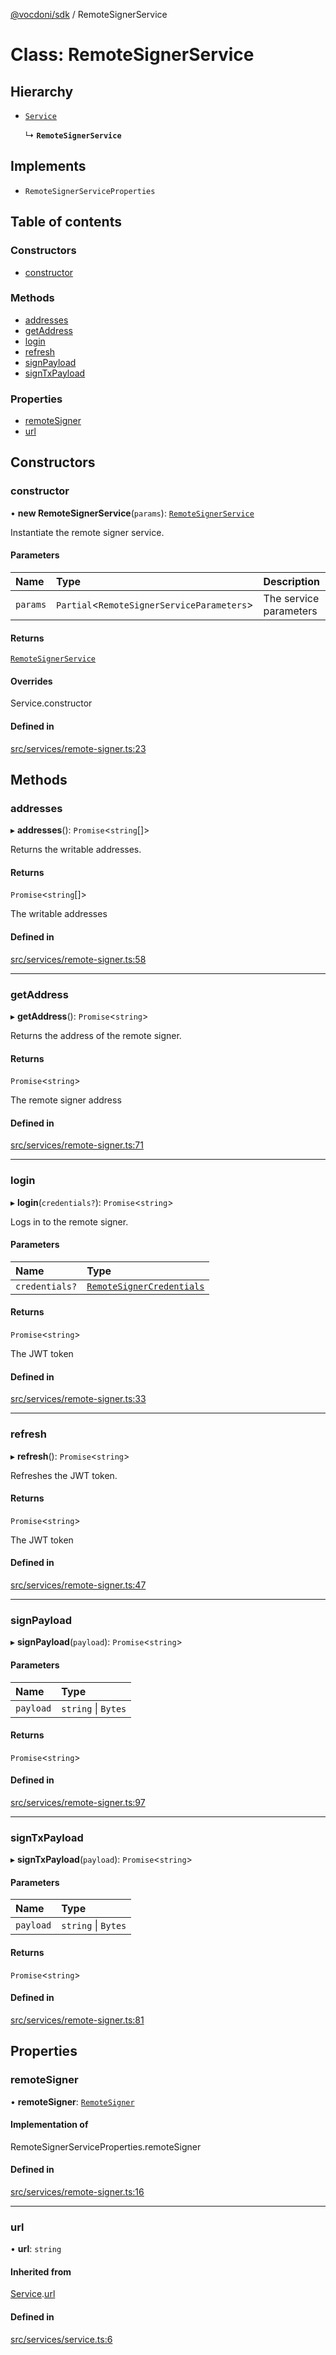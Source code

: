[@vocdoni/sdk](/sdk) / RemoteSignerService

# Class: RemoteSignerService

## Hierarchy

- [`Service`](Service)

  ↳ **`RemoteSignerService`**

## Implements

- `RemoteSignerServiceProperties`

## Table of contents

### Constructors

- [constructor](RemoteSignerService#constructor)

### Methods

- [addresses](RemoteSignerService#addresses)
- [getAddress](RemoteSignerService#getaddress)
- [login](RemoteSignerService#login)
- [refresh](RemoteSignerService#refresh)
- [signPayload](RemoteSignerService#signpayload)
- [signTxPayload](RemoteSignerService#signtxpayload)

### Properties

- [remoteSigner](RemoteSignerService#remotesigner)
- [url](RemoteSignerService#url)

## Constructors

### constructor

• **new RemoteSignerService**(`params`): [`RemoteSignerService`](RemoteSignerService)

Instantiate the remote signer service.

#### Parameters

| Name | Type | Description |
| :------ | :------ | :------ |
| `params` | `Partial`\<`RemoteSignerServiceParameters`\> | The service parameters |

#### Returns

[`RemoteSignerService`](RemoteSignerService)

#### Overrides

Service.constructor

#### Defined in

[src/services/remote-signer.ts:23](https://github.com/vocdoni/vocdoni-sdk/blob/179c92b4cecfec787d968dc02b519f64ee15c5d3/src/services/remote-signer.ts#L23)

## Methods

### addresses

▸ **addresses**(): `Promise`\<`string`[]\>

Returns the writable addresses.

#### Returns

`Promise`\<`string`[]\>

The writable addresses

#### Defined in

[src/services/remote-signer.ts:58](https://github.com/vocdoni/vocdoni-sdk/blob/179c92b4cecfec787d968dc02b519f64ee15c5d3/src/services/remote-signer.ts#L58)

___

### getAddress

▸ **getAddress**(): `Promise`\<`string`\>

Returns the address of the remote signer.

#### Returns

`Promise`\<`string`\>

The remote signer address

#### Defined in

[src/services/remote-signer.ts:71](https://github.com/vocdoni/vocdoni-sdk/blob/179c92b4cecfec787d968dc02b519f64ee15c5d3/src/services/remote-signer.ts#L71)

___

### login

▸ **login**(`credentials?`): `Promise`\<`string`\>

Logs in to the remote signer.

#### Parameters

| Name | Type |
| :------ | :------ |
| `credentials?` | [`RemoteSignerCredentials`](../sdk-reference#remotesignercredentials) |

#### Returns

`Promise`\<`string`\>

The JWT token

#### Defined in

[src/services/remote-signer.ts:33](https://github.com/vocdoni/vocdoni-sdk/blob/179c92b4cecfec787d968dc02b519f64ee15c5d3/src/services/remote-signer.ts#L33)

___

### refresh

▸ **refresh**(): `Promise`\<`string`\>

Refreshes the JWT token.

#### Returns

`Promise`\<`string`\>

The JWT token

#### Defined in

[src/services/remote-signer.ts:47](https://github.com/vocdoni/vocdoni-sdk/blob/179c92b4cecfec787d968dc02b519f64ee15c5d3/src/services/remote-signer.ts#L47)

___

### signPayload

▸ **signPayload**(`payload`): `Promise`\<`string`\>

#### Parameters

| Name | Type |
| :------ | :------ |
| `payload` | `string` \| `Bytes` |

#### Returns

`Promise`\<`string`\>

#### Defined in

[src/services/remote-signer.ts:97](https://github.com/vocdoni/vocdoni-sdk/blob/179c92b4cecfec787d968dc02b519f64ee15c5d3/src/services/remote-signer.ts#L97)

___

### signTxPayload

▸ **signTxPayload**(`payload`): `Promise`\<`string`\>

#### Parameters

| Name | Type |
| :------ | :------ |
| `payload` | `string` \| `Bytes` |

#### Returns

`Promise`\<`string`\>

#### Defined in

[src/services/remote-signer.ts:81](https://github.com/vocdoni/vocdoni-sdk/blob/179c92b4cecfec787d968dc02b519f64ee15c5d3/src/services/remote-signer.ts#L81)

## Properties

### remoteSigner

• **remoteSigner**: [`RemoteSigner`](RemoteSigner)

#### Implementation of

RemoteSignerServiceProperties.remoteSigner

#### Defined in

[src/services/remote-signer.ts:16](https://github.com/vocdoni/vocdoni-sdk/blob/179c92b4cecfec787d968dc02b519f64ee15c5d3/src/services/remote-signer.ts#L16)

___

### url

• **url**: `string`

#### Inherited from

[Service](Service.md).[url](Service#url)

#### Defined in

[src/services/service.ts:6](https://github.com/vocdoni/vocdoni-sdk/blob/179c92b4cecfec787d968dc02b519f64ee15c5d3/src/services/service.ts#L6)
